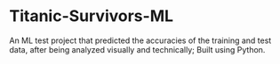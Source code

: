 # Titanic-Survivors-ML
An ML test project that predicted the accuracies of the training and test data, after being analyzed visually and technically;
Built using Python.
